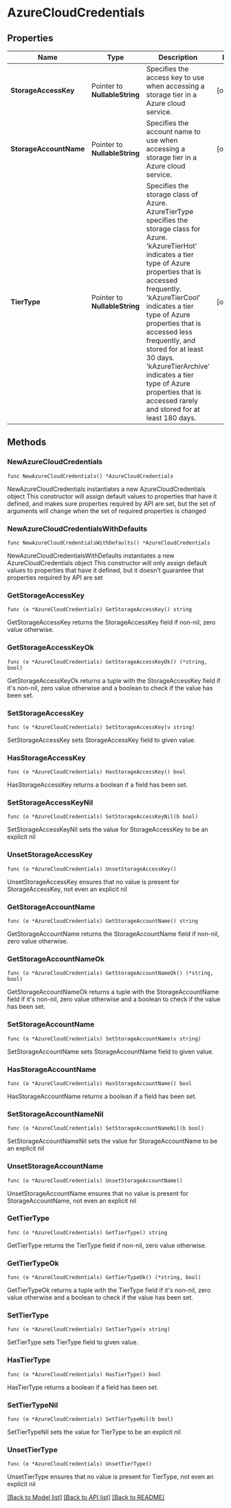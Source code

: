 # AzureCloudCredentials

## Properties

Name | Type | Description | Notes
------------ | ------------- | ------------- | -------------
**StorageAccessKey** | Pointer to **NullableString** | Specifies the access key to use when accessing a storage tier in a Azure cloud service. | [optional] 
**StorageAccountName** | Pointer to **NullableString** | Specifies the account name to use when accessing a storage tier in a Azure cloud service. | [optional] 
**TierType** | Pointer to **NullableString** | Specifies the storage class of Azure. AzureTierType specifies the storage class for Azure. &#39;kAzureTierHot&#39; indicates a tier type of Azure properties that is accessed frequently. &#39;kAzureTierCool&#39; indicates a tier type of Azure properties that is accessed less frequently, and stored for at least 30 days. &#39;kAzureTierArchive&#39; indicates a tier type of Azure properties that is accessed rarely and stored for at least 180 days. | [optional] 

## Methods

### NewAzureCloudCredentials

`func NewAzureCloudCredentials() *AzureCloudCredentials`

NewAzureCloudCredentials instantiates a new AzureCloudCredentials object
This constructor will assign default values to properties that have it defined,
and makes sure properties required by API are set, but the set of arguments
will change when the set of required properties is changed

### NewAzureCloudCredentialsWithDefaults

`func NewAzureCloudCredentialsWithDefaults() *AzureCloudCredentials`

NewAzureCloudCredentialsWithDefaults instantiates a new AzureCloudCredentials object
This constructor will only assign default values to properties that have it defined,
but it doesn't guarantee that properties required by API are set

### GetStorageAccessKey

`func (o *AzureCloudCredentials) GetStorageAccessKey() string`

GetStorageAccessKey returns the StorageAccessKey field if non-nil, zero value otherwise.

### GetStorageAccessKeyOk

`func (o *AzureCloudCredentials) GetStorageAccessKeyOk() (*string, bool)`

GetStorageAccessKeyOk returns a tuple with the StorageAccessKey field if it's non-nil, zero value otherwise
and a boolean to check if the value has been set.

### SetStorageAccessKey

`func (o *AzureCloudCredentials) SetStorageAccessKey(v string)`

SetStorageAccessKey sets StorageAccessKey field to given value.

### HasStorageAccessKey

`func (o *AzureCloudCredentials) HasStorageAccessKey() bool`

HasStorageAccessKey returns a boolean if a field has been set.

### SetStorageAccessKeyNil

`func (o *AzureCloudCredentials) SetStorageAccessKeyNil(b bool)`

 SetStorageAccessKeyNil sets the value for StorageAccessKey to be an explicit nil

### UnsetStorageAccessKey
`func (o *AzureCloudCredentials) UnsetStorageAccessKey()`

UnsetStorageAccessKey ensures that no value is present for StorageAccessKey, not even an explicit nil
### GetStorageAccountName

`func (o *AzureCloudCredentials) GetStorageAccountName() string`

GetStorageAccountName returns the StorageAccountName field if non-nil, zero value otherwise.

### GetStorageAccountNameOk

`func (o *AzureCloudCredentials) GetStorageAccountNameOk() (*string, bool)`

GetStorageAccountNameOk returns a tuple with the StorageAccountName field if it's non-nil, zero value otherwise
and a boolean to check if the value has been set.

### SetStorageAccountName

`func (o *AzureCloudCredentials) SetStorageAccountName(v string)`

SetStorageAccountName sets StorageAccountName field to given value.

### HasStorageAccountName

`func (o *AzureCloudCredentials) HasStorageAccountName() bool`

HasStorageAccountName returns a boolean if a field has been set.

### SetStorageAccountNameNil

`func (o *AzureCloudCredentials) SetStorageAccountNameNil(b bool)`

 SetStorageAccountNameNil sets the value for StorageAccountName to be an explicit nil

### UnsetStorageAccountName
`func (o *AzureCloudCredentials) UnsetStorageAccountName()`

UnsetStorageAccountName ensures that no value is present for StorageAccountName, not even an explicit nil
### GetTierType

`func (o *AzureCloudCredentials) GetTierType() string`

GetTierType returns the TierType field if non-nil, zero value otherwise.

### GetTierTypeOk

`func (o *AzureCloudCredentials) GetTierTypeOk() (*string, bool)`

GetTierTypeOk returns a tuple with the TierType field if it's non-nil, zero value otherwise
and a boolean to check if the value has been set.

### SetTierType

`func (o *AzureCloudCredentials) SetTierType(v string)`

SetTierType sets TierType field to given value.

### HasTierType

`func (o *AzureCloudCredentials) HasTierType() bool`

HasTierType returns a boolean if a field has been set.

### SetTierTypeNil

`func (o *AzureCloudCredentials) SetTierTypeNil(b bool)`

 SetTierTypeNil sets the value for TierType to be an explicit nil

### UnsetTierType
`func (o *AzureCloudCredentials) UnsetTierType()`

UnsetTierType ensures that no value is present for TierType, not even an explicit nil

[[Back to Model list]](../README.md#documentation-for-models) [[Back to API list]](../README.md#documentation-for-api-endpoints) [[Back to README]](../README.md)


